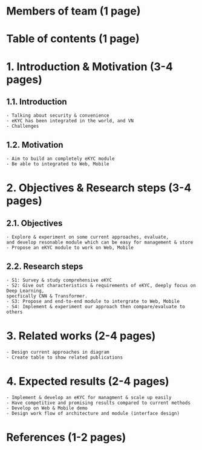 # Members of team (1 page)

# Table of contents (1 page)

# 1. Introduction & Motivation (3-4 pages)
## 1.1. Introduction
    - Talking about security & convenience
    - eKYC has been integrated in the world, and VN
    - Challenges
## 1.2. Motivation
    - Aim to build an completely eKYC module
    - Be able to integrated to Web, Mobile

# 2. Objectives & Research steps (3-4 pages)
## 2.1. Objectives
    - Explore & experiment on some current approaches, evaluate,
    and develop resonable module which can be easy for management & store
    - Propose an eKYC module to work on Web, Mobile
## 2.2. Research steps
    - S1: Survey & study comprehensive eKYC 
    - S2: Give out characteristics & requirements of eKYC, deeply focus on Deep Learning,
    specfically CNN & Transformer.
    - S3: Propose and end-to-end module to intergrate to Web, Mobile
    - S4: Implement & experiment our approach then compare/evaluate to others

# 3. Related works (2-4 pages)
    - Design current approaches in diagram
    - Create table to show related publications

# 4. Expected results (2-4 pages)
    - Implement & develop an eKYC for managment & scale up easily
    - Have competitive and promising results compared to current methods
    - Develop on Web & Mobile demo
    - Design work flow of architecture and module (interface design)

# References (1-2 pages)


